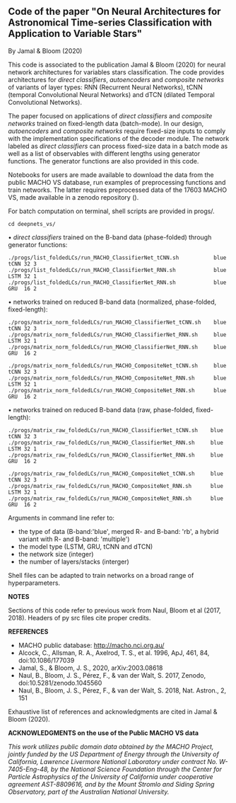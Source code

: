 ## Code of the paper "On Neural Architectures for Astronomical Time-series Classification with Application to Variable Stars"
By Jamal & Bloom (2020)


This code is associated to the publication Jamal & Bloom (2020) for neural network architectures for variables stars classification.
The code provides architectures for _direct classifiers_, _autoencoders_ and _composite networks_ of variants of layer types: RNN (Recurrent Neural Networks), tCNN (temporal Convolutional Neural Networks) and dTCN (dilated Temporal Convolutional Networks).

The paper focused on applications of _direct classifiers_ and _composite networks_ trained on fixed-length data (batch-mode).
In our design, _autoencoders_ and _composite networks_ require fixed-size inputs to comply with the implementation specifications of the decoder module. 
The network labeled as _direct classifiers_ can process fixed-size data in a batch mode as well as a list of observables with different lengths using generator functions. The generator functions are also provided in this code.

Notebooks for users are made available to download the data from the public MACHO VS database, run examples of preprocessing functions and train networks.
The latter requires preprocessed data of the 17603 MACHO VS, made available in a zenodo repository (). 


For batch computation on terminal, shell scripts are provided in progs/.

```
cd deepnets_vs/
```

$\bullet$ _direct classifiers_ trained on the B-band data (phase-folded) through generator functions:
```
./progs/list_foldedLCs/run_MACHO_ClassifierNet_tCNN.sh           blue tCNN 32 3
./progs/list_foldedLCs/run_MACHO_ClassifierNet_RNN.sh            blue LSTM 32 1
./progs/list_foldedLCs/run_MACHO_ClassifierNet_RNN.sh            blue GRU  16 2
```

$\bullet$ networks trained on reduced B-band data (normalized, phase-folded, fixed-length):
```
./progs/matrix_norm_foldedLCs/run_MACHO_ClassifierNet_tCNN.sh    blue tCNN 32 3
./progs/matrix_norm_foldedLCs/run_MACHO_ClassifierNet_RNN.sh     blue LSTM 32 1
./progs/matrix_norm_foldedLCs/run_MACHO_ClassifierNet_RNN.sh     blue GRU  16 2

./progs/matrix_norm_foldedLCs/run_MACHO_CompositeNet_tCNN.sh     blue tCNN 32 3
./progs/matrix_norm_foldedLCs/run_MACHO_CompositeNet_RNN.sh      blue LSTM 32 1
./progs/matrix_norm_foldedLCs/run_MACHO_CompositeNet_RNN.sh      blue GRU  16 2
```

$\bullet$ networks trained on reduced B-band data (raw, phase-folded, fixed-length):
```
./progs/matrix_raw_foldedLCs/run_MACHO_ClassifierNet_tCNN.sh    blue tCNN 32 3
./progs/matrix_raw_foldedLCs/run_MACHO_ClassifierNet_RNN.sh     blue LSTM 32 1
./progs/matrix_raw_foldedLCs/run_MACHO_ClassifierNet_RNN.sh     blue GRU  16 2

./progs/matrix_raw_foldedLCs/run_MACHO_CompositeNet_tCNN.sh     blue tCNN 32 3
./progs/matrix_raw_foldedLCs/run_MACHO_CompositeNet_RNN.sh      blue LSTM 32 1
./progs/matrix_raw_foldedLCs/run_MACHO_CompositeNet_RNN.sh      blue GRU  16 2
```

Arguments in command line refer to:
- the type of data (B-band:'blue', merged R- and B-band: 'rb', a hybrid variant with R- and B-band: 'multiple')
- the model type (LSTM, GRU, tCNN and dTCN)
- the network size (integer) 
- the number of layers/stacks (interger)

Shell files can be adapted to train networks on a broad range of hyperparameters.


__NOTES__

Sections of this code refer to previous work from Naul, Bloom et al (2017, 2018). Headers of py src files cite proper credits. 


__REFERENCES__

- MACHO public database: http://macho.nci.org.au/
- Alcock, C., Allsman, R. A., Axelrod, T. S., et al. 1996, ApJ, 461, 84, doi:10.1086/177039
- Jamal, S., & Bloom, J. S., 2020, arXiv:2003.08618
- Naul, B., Bloom, J. S., Pérez, F., & van der Walt, S. 2017, Zenodo, doi:10.5281/zenodo.1045560
- Naul, B., Bloom, J. S., Pérez, F., & van der Walt, S. 2018, Nat. Astron., 2, 151

Exhaustive list of references and acknowledgments are cited in Jamal & Bloom (2020).


__ACKNOWLEDGMENTS on the use of the Public MACHO VS data__

_This work utilizes public domain data obtained by the MACHO Project, jointly funded by the US Department of Energy through the University of California, Lawrence Livermore National Laboratory under contract No. W-7405-Eng-48, by the National Science Foundation through the Center for Particle Astrophysics of the University of California under cooperative agreement AST-8809616, and by the Mount Stromlo and Siding Spring Observatory, part of the Australian National University._



